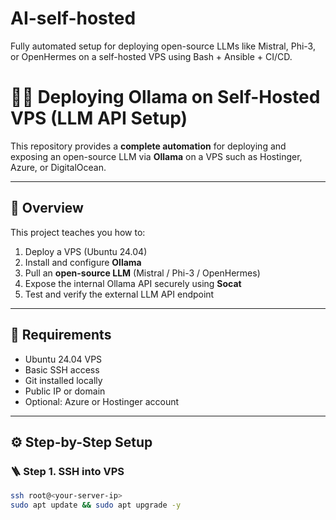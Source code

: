 # AI-self-hosted
Fully automated setup for deploying open-source LLMs like Mistral, Phi-3, or OpenHermes on a self-hosted VPS using Bash + Ansible + CI/CD.

# 🧑‍🏫 Deploying Ollama on Self-Hosted VPS (LLM API Setup)

This repository provides a **complete automation** for deploying and exposing an open-source LLM via **Ollama** on a VPS such as Hostinger, Azure, or DigitalOcean.

---

## 🧱 Overview

This project teaches you how to:

1. Deploy a VPS (Ubuntu 24.04)
2. Install and configure **Ollama**
3. Pull an **open-source LLM** (Mistral / Phi-3 / OpenHermes)
4. Expose the internal Ollama API securely using **Socat**
5. Test and verify the external LLM API endpoint

---

## 🧰 Requirements

- Ubuntu 24.04 VPS  
- Basic SSH access  
- Git installed locally  
- Public IP or domain  
- Optional: Azure or Hostinger account

---

## ⚙️ Step-by-Step Setup

### 🪜 Step 1. SSH into VPS
```bash
ssh root@<your-server-ip>
sudo apt update && sudo apt upgrade -y
